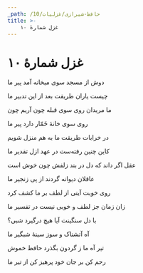 ```yaml
---
_path: /حافظ-شیرازی/غزلیات/10
title: >-
    غزل شمارهٔ ۱۰
---
```

# غزل شمارهٔ ۱۰

<div class="b" id="bn1"><div class="m1"><p>دوش از مسجد سوی میخانه آمد پیر ما</p></div>
<div class="m2"><p>چیست یاران طریقت بعد از این تدبیر ما</p></div></div>
<div class="b" id="bn2"><div class="m1"><p>ما مریدان روی سوی قبله چون آریم چون</p></div>
<div class="m2"><p>روی سوی خانهٔ خَمّار دارد پیر ما</p></div></div>
<div class="b" id="bn3"><div class="m1"><p>در خرابات طریقت ما به هم منزل شویم</p></div>
<div class="m2"><p>کاین چنین رفته‌ست در عهد ازل تقدیر ما</p></div></div>
<div class="b" id="bn4"><div class="m1"><p>عقل اگر داند که دل در بند زلفش چون خوش است</p></div>
<div class="m2"><p>عاقلان دیوانه گردند از پی زنجیر ما</p></div></div>
<div class="b" id="bn5"><div class="m1"><p>روی خوبت آیتی از لطف بر ما کشف کرد</p></div>
<div class="m2"><p>زان زمان جز لطف و خوبی نیست در تفسیر ما</p></div></div>
<div class="b" id="bn6"><div class="m1"><p>با دل سنگینت آیا هیچ درگیرد شبی؟</p></div>
<div class="m2"><p>آه آتشناک و سوز سینهٔ شبگیر ما</p></div></div>
<div class="b" id="bn7"><div class="m1"><p>تیر آه ما ز گردون بگذرد حافظ خموش</p></div>
<div class="m2"><p>رحم کن بر جان خود پرهیز کن از تیر ما</p></div></div>
